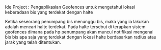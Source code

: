 Ide Project : Pengaplikasian Geofences untuk mengetahui lokasi keberadaan bis yang terdekat dengan halte

Ketika seseorang penumpang bis menunggu bis, maka yang ia lakukan adalah mencari halte terdekat.
Pada halte tersebut di terapkan sistem geofences dimana pada hp penumpang akan muncul notifikasi
mengenai bis bis apa saja yang terdekat dengan lokasi halte berdasarkan radius atau jarak yang
telah ditentukan.